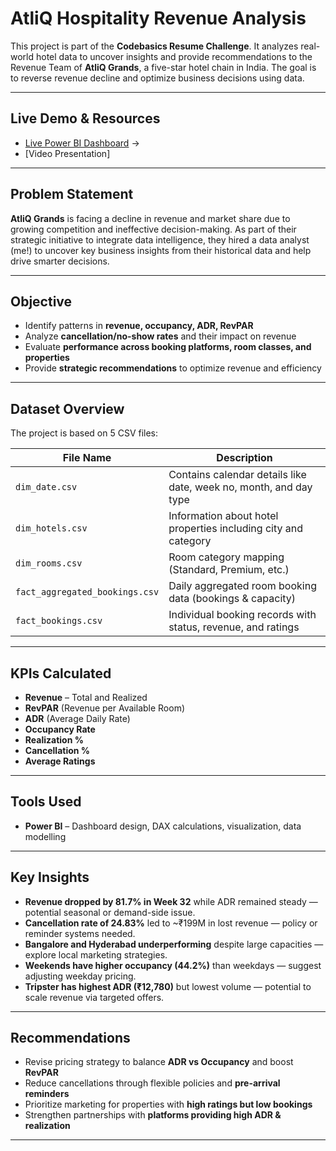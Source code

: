 #  AtliQ Hospitality Revenue Analysis

This project is part of the **Codebasics Resume Challenge**. It analyzes real-world hotel data to uncover insights and provide recommendations to the Revenue Team of **AtliQ Grands**, a five-star hotel chain in India. The goal is to reverse revenue decline and optimize business decisions using data.

---
##  Live Demo & Resources

-  [Live Power BI Dashboard](https://app.powerbi.com/view?r=eyJrIjoiYTc4YzJiYmEtZGMwYS00OTYwLWFjYmUtMzViNzg4MmM3MTFhIiwidCI6ImM2ZTU0OWIzLTVmNDUtNDAzMi1hYWU5LWQ0MjQ0ZGM1YjJjNCJ9&pageName=413535e1bcb5a87eeab3) → 
-  [Video Presentation]

---

##  Problem Statement

**AtliQ Grands** is facing a decline in revenue and market share due to growing competition and ineffective decision-making. As part of their strategic initiative to integrate data intelligence, they hired a data analyst (me!) to uncover key business insights from their historical data and help drive smarter decisions.

---

##  Objective

- Identify patterns in **revenue, occupancy, ADR, RevPAR**
- Analyze **cancellation/no-show rates** and their impact on revenue
- Evaluate **performance across booking platforms, room classes, and properties**
- Provide **strategic recommendations** to optimize revenue and efficiency

---

##  Dataset Overview

The project is based on 5 CSV files:

| File Name                   | Description |
|----------------------------|-------------|
| `dim_date.csv`             | Contains calendar details like date, week no, month, and day type |
| `dim_hotels.csv`           | Information about hotel properties including city and category |
| `dim_rooms.csv`            | Room category mapping (Standard, Premium, etc.) |
| `fact_aggregated_bookings.csv` | Daily aggregated room booking data (bookings & capacity) |
| `fact_bookings.csv`        | Individual booking records with status, revenue, and ratings |

---

##  KPIs Calculated

- **Revenue** – Total and Realized
- **RevPAR** (Revenue per Available Room)
- **ADR** (Average Daily Rate)
- **Occupancy Rate**
- **Realization %**
- **Cancellation %**
- **Average Ratings**

---

##  Tools Used

- **Power BI** – Dashboard design, DAX calculations, visualization, data modelling


---

##  Key Insights

-  **Revenue dropped by 81.7% in Week 32** while ADR remained steady — potential seasonal or demand-side issue.
-  **Cancellation rate of 24.83%** led to ~₹199M in lost revenue — policy or reminder systems needed.
-  **Bangalore and Hyderabad underperforming** despite large capacities — explore local marketing strategies.
-  **Weekends have higher occupancy (44.2%)** than weekdays — suggest adjusting weekday pricing.
-  **Tripster has highest ADR (₹12,780)** but lowest volume — potential to scale revenue via targeted offers.

---




##  Recommendations

- Revise pricing strategy to balance **ADR vs Occupancy** and boost **RevPAR**
- Reduce cancellations through flexible policies and **pre-arrival reminders**
- Prioritize marketing for properties with **high ratings but low bookings**
- Strengthen partnerships with **platforms providing high ADR & realization**

---


